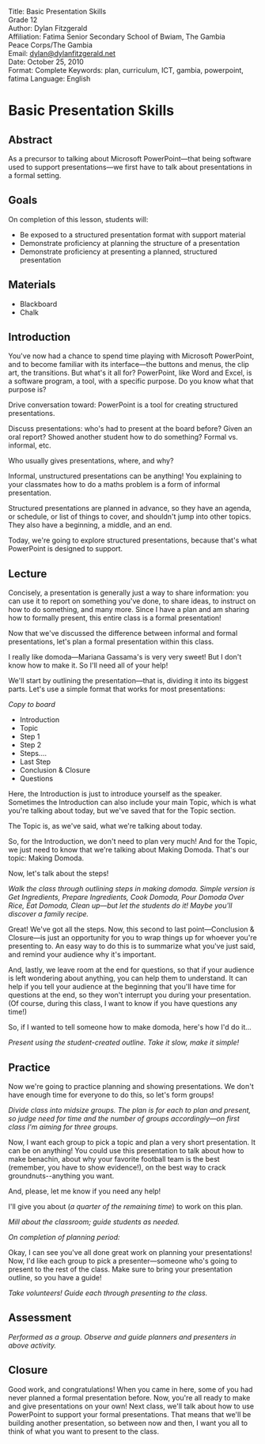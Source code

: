 Title:			Basic Presentation Skills  
				Grade 12    
Author:			Dylan Fitzgerald  
Affiliation: 	Fatima Senior Secondary School of Bwiam, The Gambia  
             	Peace Corps/The Gambia  
Email:			dylan@dylanfitzgerald.net  
Date:			October 25, 2010  
Format: 		Complete
Keywords: 		plan, curriculum, ICT, gambia, powerpoint, fatima
Language: 		English


# Basic Presentation Skills #

## Abstract ##

As a precursor to talking about Microsoft PowerPoint—that being software used to support presentations—we first have to talk about presentations in a formal setting.

## Goals ##

On completion of this lesson, students will:

 * Be exposed to a structured presentation format with support material
 * Demonstrate proficiency at planning the structure of a presentation
 * Demonstrate proficiency at presenting a planned, structured presentation

## Materials ##

 * Blackboard
 * Chalk

## Introduction ##

You've now had a chance to spend time playing with Microsoft PowerPoint, and to become familiar with its interface—the buttons and menus, the clip art, the transitions.  But what's it all for?  PowerPoint, like Word and Excel, is a software program, a tool, with a specific purpose.  Do you know what that purpose is?  

Drive conversation toward: PowerPoint is a tool for creating structured presentations.  

Discuss presentations: who's had to present at the board before? Given an oral report? Showed another student how to do something? Formal vs. informal, etc.

Who usually gives presentations, where, and why?

Informal, unstructured presentations can be anything! You explaining to your classmates how to do a maths problem is a form of informal presentation.

Structured presentations are planned in advance, so they have an agenda, or schedule, or list of things to cover, and shouldn't jump into other topics.  They also have a beginning, a middle, and an end.

Today, we're going to explore structured presentations, because that's what PowerPoint is designed to support.

## Lecture ##

Concisely, a presentation is generally just a way to share information: you can use it to report on something you've done, to share ideas, to instruct on how to do something, and many more.  Since I have a plan and am sharing how to formally present, this entire class is a formal presentation!  

Now that we've discussed the difference between informal and formal presentations, let's plan a formal presentation within this class.  

I really like domoda—Mariana Gassama's is very very sweet!  But I don't know how to make it.  So I'll need all of your help!

We'll start by outlining the presentation—that is, dividing it into its biggest parts.  Let's use a simple format that works for most presentations:

*Copy to board*

* Introduction  
* Topic  
* Step 1  
* Step 2  
* Steps....  
* Last Step  
* Conclusion & Closure  
* Questions  

Here, the Introduction is just to introduce yourself as the speaker.  Sometimes the Introduction can also include your main Topic, which is what you're talking about today, but we've saved that for the Topic section.

The Topic is, as we've said, what we're talking about today.

So, for the Introduction, we don't need to plan very much!  And for the Topic, we just need to know that we're talking about Making Domoda.  That's our topic: Making Domoda.

Now, let's talk about the steps!

*Walk the class through outlining steps in making domoda.  Simple version is Get Ingredients, Prepare Ingredients, Cook Domoda, Pour Domoda Over Rice, Eat Domoda, Clean up—but let the students do it!  Maybe you'll discover a family recipe.*

Great!  We've got all the steps.  Now, this second to last point—Conclusion & Closure—is just an opportunity for you to wrap things up for whoever you're presenting to.  An easy way to do this is to summarize what you've just said, and remind your audience why it's important.  

And, lastly, we leave room at the end for questions, so that if your audience is left wondering about anything, you can help them to understand.  It can help if you tell your audience at the beginning that you'll have time for questions at the end, so they won't interrupt you during your presentation.  (Of course, during this class, I want to know if you have questions any time!)

So, if I wanted to tell someone how to make domoda, here's how I'd do it...

*Present using the student-created outline. Take it slow, make it simple!*

## Practice ##

Now we're going to practice planning and showing presentations.  We don't have enough time for everyone to do this, so let's form groups!

*Divide class into midsize groups.  The plan is for each to plan and present, so judge need for time and the number of groups accordingly—on first class I'm aiming for three groups.*

Now, I want each group to pick a topic and plan a very short presentation.  It can be on anything!  You could use this presentation to talk about how to make benachin, about why your favorite football team is the best (remember, you have to show evidence!), on the best way to crack groundnuts--anything you want.

And, please, let me know if you need any help!

I'll give you about (_a quarter of the remaining time_) to work on this plan.

*Mill about the classroom; guide students as needed.*

*On completion of planning period:*

Okay, I can see you've all done great work on planning your presentations!  Now, I'd like each group to pick a presenter—someone who's going to present to the rest of the class.  Make sure to bring your presentation outline, so you have a guide!

*Take volunteers! Guide each through presenting to the class.*

## Assessment ##

*Performed as a group.  Observe and guide planners and presenters in above activity.*

## Closure ##

Good work, and congratulations! When you came in here, some of you had never planned a formal presentation before.  Now, you're all ready to make and give presentations on your own!  Next class, we'll talk about how to use PowerPoint to support your formal presentations.  That means that we'll be building another presentation, so between now and then, I want you all to think of what you want to present to the class.